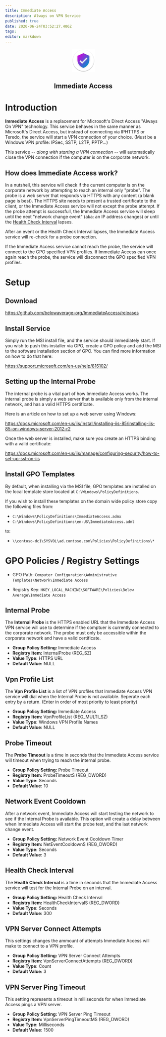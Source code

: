 ```yaml
---
title: Immediate Access
description: Always on VPN Service
published: true
date: 2020-06-24T03:52:27.406Z
tags: 
editor: markdown
---
```


<p align="center">
	<img src="/assets/software/immediateaccess/logo.svg" width="75">
</p>
<h2 align="center">Immediate Access</h2>

# Introduction
**Immediate Access** is a replacement for Microsoft's Direct Access "Always On VPN" technology. This service behaves in the same manner as Microsoft's Direct Access, but instead of connecting via IPHTTPS or Teredo, the service will start a VPN connection of your choice. (Must be a Windows VPN profile: IPSec, SSTP, L2TP, PPTP...)

This service -- *along with starting a VPN connection* -- will automatically close the VPN connection if the computer is on the corporate network.

## How does Immediate Access work?

In a nutshell, this service will check if the current computer is on the corporate network by attempting to reach an internal only "probe". The probe is a web server that responds via HTTPS with any content (a blank page is best). The HTTPS site needs to present a trusted certificate to the client, or the Immediate Access service will not except the probe attempt. If the probe attempt is successfull, the Immediate Access service will sleep until the next "network change event" (aka: an IP address changes) or until the [Health Check Interval](#health-check-interval) lapses.

After an event or the Health Check Interval lapses, the Immediate Access service will re-check for a probe connection.

If the Immediate Access service cannot reach the probe, the service will connect to the GPO specified VPN profiles. If Immediate Access can once again reach the probe, the service will disconnect the GPO specified VPN profiles.

# Setup

## Download

https://github.com/belowaverage-org/ImmediateAccess/releases

## Install Service

Simply run the MSI install file, and the service should immediately start.
If you wish to push this installer via GPO, create a GPO policy and add the MSI to the software installation section of GPO. You can find more information on how to do that here:

https://support.microsoft.com/en-us/help/816102/

## Setting up the Internal Probe

The internal probe is a vital part of how Immediate Access works. The internal probe is simply a web server that is available only from the internal network, and has a valid HTTPS certificate.

Here is an article on how to set up a web server using Windows:

https://docs.microsoft.com/en-us/iis/install/installing-iis-85/installing-iis-85-on-windows-server-2012-r2

Once the web server is installed, make sure you create an HTTPS binding with a valid certificate:

https://docs.microsoft.com/en-us/iis/manage/configuring-security/how-to-set-up-ssl-on-iis

## Install GPO Templates

By default, when installing via the MSI file, GPO templates are installed on the local template store located at `C:\Windows\PolicyDefinitions`.

If you wish to install these templates on the domain wide policy store copy the following files from:

* `C:\Windows\PolicyDefinitions\ImmediateAccess.admx`
* `C:\Windows\PolicyDefinitions\en-US\ImmediateAccess.adml`

to:

* `\\contoso-dc1\SYSVOL\ad.contoso.com\Policies\PolicyDefinitions\*`

# GPO Policies / Registry Settings

* GPO Path: `Computer Configuration\Administrative Templates\Network\Immediate Access`

* Registry Key: `HKEY_LOCAL_MACHINE\SOFTWARE\Policies\Below Average\Immediate Access`

## Internal Probe

The **Internal Probe** is the HTTPS enabled URL that the Immediate Access VPN service will use to determine if the comptuer is currently connected to the corporate network. The probe must only be accessible within the corporate network and have a valid certificate.

* **Group Policy Setting:** Immediate Access
* **Registry Item:** InternalProbe (REG_SZ)
* **Value Type:** HTTPS URL
* **Default Value:** NULL

## Vpn Profile List

The **Vpn Profile List** is a list of VPN profiles that Immediate Access VPN service will dial when the Internal Probe is not available. Seperate each entry by a return. (Enter in order of most priority to least priority)

* **Group Policy Setting:** Immediate Access
* **Registry Item:** VpnProfileList (REG_MULTI_SZ)
* **Value Type:** Windows VPN Profile Names
* **Default Value:** NULL

## Probe Timeout

The **Probe Timeout** is a time in seconds that the Immediate Access service will timeout when trying to reach the internal probe.

* **Group Policy Setting:** Probe Timeout
* **Registry Item:** ProbeTimeoutS (REG_DWORD)
* **Value Type:** Seconds
* **Default Value:** 10

## Network Event Cooldown

After a network event, Immediate Access will start testing the network to see if the Internal Probe is available.
This option will create a delay between when Immediate Access will start the probe test, and the last network change event.

* **Group Policy Setting:** Network Event Cooldown Timer
* **Registry Item:** NetEventCooldownS (REG_DWORD)
* **Value Type:** Seconds
* **Default Value:** 3

## Health Check Interval

The **Health Check Interval** is a time in seconds that the Immediate Access service will test for the Internal Probe on an interval.

* **Group Policy Setting:** Health Check Interval
* **Registry Item:** HealthCheckIntervalS (REG_DWORD)
* **Value Type:** Seconds
* **Default Value:** 300

## VPN Server Connect Attempts

This settings changes the ammount of attempts Immediate Access will make to connect to a VPN profile.

* **Group Policy Setting:** VPN Server Connect Attempts
* **Registry Item:** VpnServerConnectAttempts (REG_DWORD)
* **Value Type:** Count
* **Default Value:** 3

## VPN Server Ping Timeout

This setting represents a timeout in milliseconds for when Immediate Access pings a VPN server.

* **Group Policy Setting:** VPN Server Ping Timeout
* **Registry Item:** VpnServerPingTimeoutMS (REG_DWORD)
* **Value Type:** Milliseconds
* **Default Value:** 1500